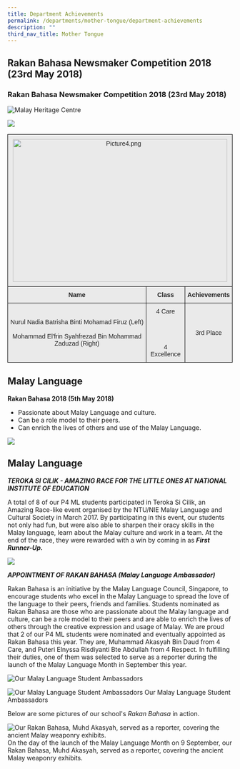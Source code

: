 ```yaml
---
title: Department Achievements
permalink: /departments/mother-tongue/department-achievements
description: ""
third_nav_title: Mother Tongue
---
```

Rakan Bahasa Newsmaker Competition 2018 (23rd May 2018)
-------------------------------------------------------

  

### Rakan Bahasa Newsmaker Competition 2018 (23rd May 2018)

![Malay Heritage Centre](/images/Picture1.jpg)

![](/images/Picture2.png)

<style type="text/css">
.tg  {border-collapse:collapse;border-spacing:0;}
.tg td{border-color:black;border-style:solid;border-width:1px;font-family:Arial, sans-serif;font-size:14px;
  overflow:hidden;padding:10px 5px;word-break:normal;}
.tg th{border-color:black;border-style:solid;border-width:1px;font-family:Arial, sans-serif;font-size:14px;
  font-weight:normal;overflow:hidden;padding:10px 5px;word-break:normal;}
.tg .tg-n4qt{background-color:#EAEAEA;color:#222;font-weight:bold;text-align:center;vertical-align:top}
.tg .tg-ii8k{background-color:#EAEAEA;color:#222;text-align:center;vertical-align:top}
.tg .tg-ku5w{background-color:#EAEAEA;color:#222;text-align:center;vertical-align:middle}
</style>
<table class="tg">
<thead>
  <tr>
    <th class="tg-ii8k" colspan="3"><img src="/images/Picture4.png" alt="Picture4.png" width="480" height="320"></th>
  </tr>
</thead>
<tbody>
  <tr>
    <td class="tg-n4qt">Name</td>
    <td class="tg-n4qt">Class</td>
    <td class="tg-n4qt">Achievements</td>
  </tr>
  <tr>
    <td class="tg-ku5w"><span style="color:#222;background-color:#EAEAEA">Nurul Nadia Batrisha Binti Mohamad Firuz (Left)</span><br><br><span style="color:#222;background-color:#EAEAEA">Mohammad El'frin Syahfrezad Bin Mohammad Zaduzad (Right)</span><br></td>
    <td class="tg-ku5w"><span style="color:#222;background-color:#EAEAEA">4 Care</span><br><br><br><br><br><span style="color:#222;background-color:#EAEAEA"> 4 Excellence</span><br></td>
    <td class="tg-ku5w"><span style="color:#222;background-color:#EAEAEA">3rd Place</span></td>
  </tr>
</tbody>
</table>

Malay Language
--------------

  

**Rakan Bahasa 2018 (5th May 2018)**

  

*   Passionate about Malay Language and culture.
*   Can be a role model to their peers.
*   Can enrich the lives of others and use of the Malay Language.

![](/images/Picture5.png)

Malay Language
--------------

  

**_TEROKA SI CILIK - AMAZING RACE FOR THE LITTLE ONES AT NATIONAL INSTITUTE OF EDUCATION_**

A total of 8 of our P4 ML students participated in Teroka Si Cilik, an Amazing Race-like event organised by the NTU/NIE Malay Language and Cultural Society in March 2017. By participating in this event, our students not only had fun, but were also able to sharpen their oracy skills in the Malay language, learn about the Malay culture and work in a team. At the end of the race, they were rewarded with a win by coming in as _**First Runner-Up.**_

![](/images/Picture6.png)

**_APPOINTMENT OF RAKAN BAHASA (Malay Language Ambassador)_**

Rakan Bahasa is an initiative by the Malay Language Council, Singapore, to encourage students who excel in the Malay Language to spread the love of the language to their peers, friends and families. Students nominated as Rakan Bahasa are those who are passionate about the Malay language and culture, can be a role model to their peers and are able to enrich the lives of others through the creative expression and usage of Malay. We are proud that 2 of our P4 ML students were nominated and eventually appointed as Rakan Bahasa this year. They are, Muhammad Akasyah Bin Daud from 4 Care, and Puteri Elnyssa Risdiyanti Bte Abdullah from 4 Respect. In fulfilling their duties, one of them was selected to serve as a reporter during the launch of the Malay Language Month in September this year.

![Our Malay Language Student Ambassadors](/images/Picture7.png)

![Our Malay Language Student Ambassadors](/images/Picture8.png)
Our Malay Language Student Ambassadors

Below are some pictures of our school's _Rakan Bahasa_ in action.

![Our Rakan Bahasa, Muhd Akasyah, served as a reporter, covering the ancient Malay weaponry exhibits.](/images/Picture9.png)
On the day of the launch of the Malay Language Month on 9 September, our Rakan Bahasa,  Muhd Akasyah, served as a reporter, covering the ancient Malay weaponry exhibits.